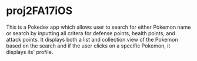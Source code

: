 # proj2FA17iOS
This is a Pokedex app which allows user to search for either Pokemon name or search by inputting all critera for defense points, health points, and attack points. It displays both a list and collection view of the Pokemon based on the search and if the user clicks on a specific Pokemon, it displays its' profile. 
